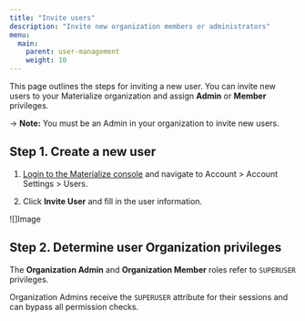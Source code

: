```yaml
---
title: "Invite users"
description: "Invite new organization members or administrators"
menu:
  main:
    parent: user-management
    weight: 10
---
```


This page outlines the steps for inviting a new user. You can invite new users
to your Materialize organization and assign **Admin** or **Member** privileges.

-> **Note:** You must be an Admin in your organization to invite new users.

## Step 1. Create a new user

1. [Login to the Materialize console](https://console.materialize.com/) and navigate to Account > Account
Settings > Users.

1. Click **Invite User** and fill in the user information.

![]Image

## Step 2. Determine user Organization privileges

The **Organization Admin** and **Organization Member** roles refer to `SUPERUSER`
privileges.

Organization Admins receive the `SUPERUSER` attribute for their sessions and can
bypass all permission checks.




